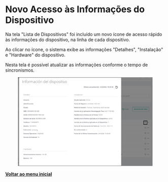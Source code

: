 # Novo Acesso às Informações do Dispositivo

Na tela "Lista de Dispositivos" foi incluído um novo ícone de acesso rápido às informações do dispositivo, na linha de cada dispositivo.&#x20;

Ao clicar no ícone, o sistema exibe as informações "Detalhes", "Instalação" e "Hardware" do dispositivo.

Nesta tela é possível atualizar as informações conforme o tempo de sincronismos.

<figure><img src="../../.gitbook/assets/Captura de tela 2024-04-02 162705.png" alt=""><figcaption></figcaption></figure>

[**Voltar ao menu inicial**](./)
